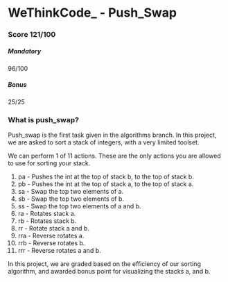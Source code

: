# WeThinkCode_ - Push_Swap
### Score 121/100
##### Mandatory
96/100
##### Bonus
25/25

### What is push_swap?
Push_swap is the first task given in the algorithms branch.
In this project, we are asked to sort a stack of integers, with a very limited toolset.

We can perform 1 of 11 actions. These are the only actions you are allowed to use for sorting your stack.
1. pa - Pushes the int at the top of stack b, to the top of stack b.
2. pb - Pushes the int at the top of stack a, to the top of stack a.
3. sa - Swap the top two elements of a.
4. sb - Swap the top two elements of b.
5. ss - Swap the top two elements of a and b.
6. ra - Rotates stack a.
7. rb - Rotates stack b.
8. rr - Rotate stack a and b.
9. rra - Reverse rotates a.
10. rrb - Reverse rotates b.
11. rrr - Reverse rotates a and b.

In this project, we are graded based on the efficiency of our sorting algorithm, and awarded bonus point for visualizing the stacks a, and b.
